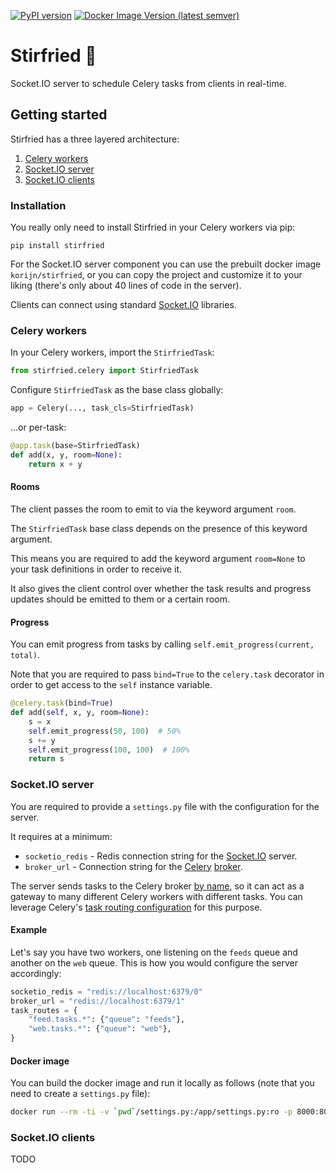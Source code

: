 [![PyPI version](https://badge.fury.io/py/stirfried.svg)](https://badge.fury.io/py/stirfried)
[![Docker Image Version (latest semver)](https://img.shields.io/docker/v/korijn/stirfried?label=docker%20image)](https://hub.docker.com/r/korijn/stirfried)

# Stirfried 🥡

Socket.IO server to schedule Celery tasks from clients in real-time.

## Getting started

Stirfried has a three layered architecture:

1. [Celery workers](#celery-workers)
2. [Socket.IO server](#socketio-server)
3. [Socket.IO clients](#socketio-clients)

### Installation

You really only need to install Stirfried in your Celery workers via pip:

 `pip install stirfried`

For the Socket.IO server component you can use the prebuilt docker image
`korijn/stirfried`, or you can copy the project and customize it to your
liking (there's only about 40 lines of code in the server).

Clients can connect using standard [Socket.IO](https://socket.io/) libraries.

### Celery workers

In your Celery workers, import the `StirfriedTask`:

```python
from stirfried.celery import StirfriedTask
```

Configure `StirfriedTask` as the base class globally:

```python
app = Celery(..., task_cls=StirfriedTask)
```

...or per-task:

```python
@app.task(base=StirfriedTask)
def add(x, y, room=None):
    return x + y
```

#### Rooms

The client passes the room to emit to via the keyword argument `room`.

The `StirfriedTask` base class depends on the presence of this keyword argument.

This means you are required to add the keyword argument `room=None` to your
task definitions in order to receive it.

It also gives the client control over whether the task results and progress
updates should be emitted to them or a certain room.

#### Progress

You can emit progress from tasks by calling `self.emit_progress(current, total)`.

Note that you are required to pass `bind=True` to the `celery.task` decorator
in order to get access to the `self` instance variable.

```python
@celery.task(bind=True)
def add(self, x, y, room=None):
    s = x
    self.emit_progress(50, 100)  # 50%
    s += y
    self.emit_progress(100, 100)  # 100%
    return s
```


### Socket.IO server

You are required to provide a `settings.py` file with the configuration
for the server.

It requires at a minimum:

* `socketio_redis` - Redis connection string for the [Socket.IO](https://github.com/miguelgrinberg/python-socketio) server.
* `broker_url` - Connection string for the [Celery](https://github.com/celery/celery/) [broker](http://docs.celeryproject.org/en/latest/getting-started/brokers/index.html).

The server sends tasks to the Celery broker
[by name](https://docs.celeryproject.org/en/latest/reference/celery.html#celery.Celery.send_task),
so it can act as a gateway to many different Celery workers with
different tasks. You can leverage Celery's
[task routing configuration](http://docs.celeryproject.org/en/latest/userguide/routing.html)
for this purpose.

#### Example

Let's say you have two workers, one listening on the `feeds` queue and
another on the `web` queue. This is how you would configure the 
server accordingly:

```python
socketio_redis = "redis://localhost:6379/0"
broker_url = "redis://localhost:6379/1"
task_routes = {
    "feed.tasks.*": {"queue": "feeds"},
    "web.tasks.*": {"queue": "web"},
}
```

#### Docker image

You can build the docker image and run it locally as follows (note that you need to create a `settings.py` file):

```bash
docker run --rm -ti -v `pwd`/settings.py:/app/settings.py:ro -p 8000:8000 stirfried
```

### Socket.IO clients

TODO
